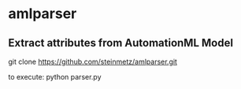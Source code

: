 # amlparser
Extract attributes from AutomationML Model
-----------------------------------------------

git clone https://github.com/steinmetz/amlparser.git

to execute: python parser.py
